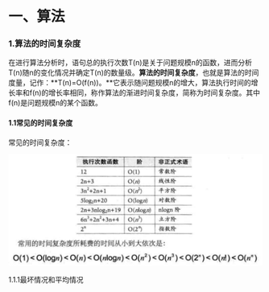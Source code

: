 # 一、算法
### 1.算法的时间复杂度
 在进行算法分析时，语句总的执行次数T(n)是关于问题规模n的函数，进而分析T(n)随n的变化情况并确定T(n)的数量级。**算法的时间复杂度**，也就是算法的时间度量，记作：**T(n)=O(f(n))。**它表示随问题规模n的增大，算法执行时间的增长率和f(n)的增长率相同，称作算法的渐进时间复杂度，简称为时间复杂度。其中f(n)是问题规模n的某个函数。
  
#### 1.1常见的时间复杂度
 常见的时间复杂度：
   
   ![](https://github.com/liyingdan/JavaReview/blob/master/images/20190903150251.png)
   
 
1.1.1最坏情况和平均情况

